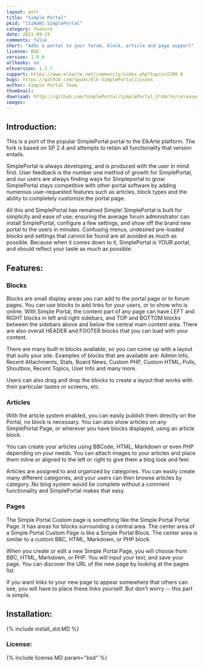 ```yaml
---
layout: post
title: "Simple Portal"
pkid: "[SiNaN]:SimplePortal"
category: feature
date: 2021-09-19
comments: false
short: "Adds a portal to your forum, block, article and page support"
license: BSD
version: 1.0.0
allhooks: no
elkversion: 1.1.7
support: https://www.elkarte.net/community/index.php?topic=1399.0
bugs: https://github.com/Spuds/Elk-SimplePortal/issues
author: Simple Portal Team
thumbnail:
download: https://github.com/SimplePortal/SimplePortal_ElkArte/releases/download/v1.0.0/elk_simple_portal-1.0.0.zip
images:
---
```


## Introduction:
This is a port of the popular SimplePortal portal to the ElkArte platform.  The fork is based on SP 2.4 and attempts to retain all functionality that version entails.

SimplePortal is always developing, and is produced with the user in mind first. User feedback is the number one method of growth for SimplePortal, and our users are always finding ways for Simpleportal to grow. SimplePortal stays competitive with other portal software by adding numerous user-requested features such as articles, block types and the ability to completely customize the portal page.

All this and SimplePortal has remained Simple! SimplePortal is built for simplicity and ease of use; ensuring the average forum administrator can install SimplePortal, configure a few settings, and show off the brand new portal to the users in minutes. Confusing menus, undesired pre-loaded blocks and settings that cannot be found are all avoided as much as possible. Because when it comes down to it, SimplePortal is YOUR portal, and should reflect your taste as much as possible.

## Features:

### Blocks
Blocks are small display areas you can add to the portal page or to forum pages. You can use blocks to add links for your users, or to show who is online. With Simple Portal, the content part of any page can have LEFT and RIGHT blocks in left and right sidebars, and TOP and BOTTOM blocks between the sidebars above and below the central main content area. There are also overall HEADER and FOOTER blocks that you can load with your content.

There are many built in blocks available, so you can come up with a layout that suits your site. Examples of blocks that are available are: Admin Info, Recent Attachments, Stats, Board News, Custom PHP, Custom HTML, Polls, Shoutbox, Recent Topics, User Info and many more.

Users can also drag and drop the blocks to create a layout that works with their particular tastes or screens, etc.

### Articles
With the article system enabled, you can easily publish them directly on the Portal, no block is necessary. You can also show articles on any SimplePortal Page, or wherever you have blocks displayed, using an article block.

You can create your articles using BBCode, HTML, Markdown or even PHP depending on your needs. You can attach images to your articles and place them inline or aligned to the left or right to give them a blog look and feel.

Articles are assigned to and organized by categories. You can easily create many different categories, and your users can then browse articles by category. No blog system would be complete without a comment functionality and SimplePortal makes that easy.

### Pages
The Simple Portal Custom page is something like the Simple Portal Portal Page. It has areas for blocks surrounding a central area. The center area of a Simple Portal Custom Page is like a Simple Portal Block. The center area is similar to a custom BBC, HTML, Markdown, or PHP block.

When you create or edit a new Simple Portal Page, you will choose from BBC, HTML, Markdown, or PHP. You will input your text, and save your page. You can discover the URL of the new page by looking at the pages list.

If you want links to your new page to appear somewhere that others can see, you will have to place these links yourself. But don't worry -- this part is simple.

## Installation:
{% include install_std.MD %}

### License:
{% include license.MD param="bsd" %}
